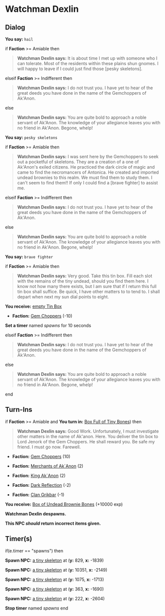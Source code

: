 # Watchman Dexlin

## Dialog

**You say:** `hail`



if **Faction** >= Amiable then



>**Watchman Dexlin says:** It is about time I met up with someone who I can tolerate.  Most of the residents within these plains shun gnomes.  I will happy to leave if I could just find those [pesky skeletons].


elseif **Faction** >= Indifferent then



>**Watchman Dexlin says:** I do not trust you.  I have yet to hear of the great deeds you have done in the name of the Gemchoppers of Ak'Anon.




else



>**Watchman Dexlin says:** You are quite bold to approach a noble servant of Ak'Anon. The knowledge of your allegiance leaves you with no friend in Ak'Anon. Begone, whelp!


**You say:** `pesky skeletons`



if **Faction** >= Amiable then



>**Watchman Dexlin says:** I was sent here by the Gemchoppers to seek out a pocketful of skeletons.  They are a creation of a one of Ak'Anon's exiled citizens.  He practiced the dark circle of magic and came to find the necromancers of Antonica.  He created and imported undead brownies to this realm.  We must find them to study them.  I can't seem to find them!!  If only I could find a [brave fighter] to assist me.


elseif **Faction** >= Indifferent then



>**Watchman Dexlin says:** I do not trust you.  I have yet to hear of the great deeds you have done in the name of the Gemchoppers of Ak'Anon.




else



>**Watchman Dexlin says:** You are quite bold to approach a noble servant of Ak'Anon. The knowledge of your allegiance leaves you with no friend in Ak'Anon. Begone, whelp!


**You say:** `brave fighter`



if **Faction** >= Amiable then



>**Watchman Dexlin says:** Very good. Take this tin box.  Fill each slot with the remains of the tiny undead, should you find them here.  I know not how many there exists, but I am sure that if I return this full tin box shall suffice.  Be quick, I have other matters to to tend to.  I shall depart when next my sun dial points to eight.



**You receive:**  [empty Tin Box](/item/17986)



* __Faction:__ [Gem Choppers](/faction/255) (-10)



**Set a timer** named *spawns* for 10 seconds


elseif **Faction** >= Indifferent then



>**Watchman Dexlin says:** I do not trust you.  I have yet to hear of the great deeds you have done in the name of the Gemchoppers of Ak'Anon.




else



>**Watchman Dexlin says:** You are quite bold to approach a noble servant of Ak'Anon. The knowledge of your allegiance leaves you with no friend in Ak'Anon. Begone, whelp!

end

## Turn-Ins




if **Faction** >= Amiable and  **You turn in:** [Box Full of Tiny Bones](/item/12376)) then 


>**Watchman Dexlin says:** Good Work. Unfortunately, I must investigate other matters in the name of Ak'anon.  Here.  You deliver the tin box to Lord Jenork of the Gem Choppers.  He shall reward you. Be safe my friend.  I must go now. Farewell.


* __Faction:__ [Gem Choppers](/faction/255) (10)


* __Faction:__ [Merchants of Ak`Anon](/faction/288) (2)


* __Faction:__ [King Ak`Anon](/faction/333) (2)


* __Faction:__ [Dark Reflection](/faction/238) (-2)


* __Faction:__ [Clan Grikbar](/faction/1604) (-1)


 **You receive:**  [Box of Undead Brownie Bones](/item/12378) (+10000 exp)


**Watchman Dexlin despawns.**

**This NPC *should* return incorrect items given.**

## Timer(s)

if(e.timer == "spawns") then


**Spawn NPC:**  [a tiny skeleton](/npc/13120) at (**y:** 829, **x:** -1839)


**Spawn NPC:**  [a tiny skeleton](/npc/13120) at (**y:** 10351, **x:** -2149)


**Spawn NPC:**  [a tiny skeleton](/npc/13120) at (**y:** 1075, **x:** -1713)


**Spawn NPC:**  [a tiny skeleton](/npc/13120) at (**y:** 363, **x:** -1690)


**Spawn NPC:**  [a tiny skeleton](/npc/13120) at (**y:** 222, **x:** -2604)


**Stop timer** named *spawns*
end
